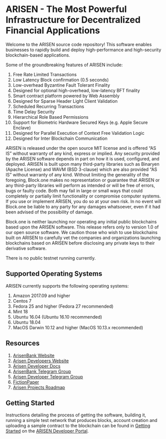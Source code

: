 # ARISEN - The Most Powerful Infrastructure for Decentralized Financial Applications

Welcome to the ARISEN source code repository! This software enables businesses to rapidly build and deploy high-performance and high-security blockchain-based applications.

Some of the groundbreaking features of ARISEN include:

1. Free Rate Limited Transactions
1. Low Latency Block confirmation (0.5 seconds)
1. Low-overhead Byzantine Fault Tolerant Finality
1. Designed for optional high-overhead, low-latency BFT finality
1. Smart contract platform powered by Web Assembly
1. Designed for Sparse Header Light Client Validation
1. Scheduled Recurring Transactions
1. Time Delay Security
1. Hierarchical Role Based Permissions
1. Support for Biometric Hardware Secured Keys (e.g. Apple Secure Enclave)
1. Designed for Parallel Execution of Context Free Validation Logic
1. Designed for Inter Blockchain Communication

ARISEN is released under the open source MIT license and is offered “AS IS” without warranty of any kind, express or implied. Any security provided by the ARISEN software depends in part on how it is used, configured, and deployed. ARISEN is built upon many third-party libraries such as Binaryen (Apache License) and WAVM  (BSD 3-clause) which are also provided “AS IS” without warranty of any kind. Without limiting the generality of the foregoing, Block.one makes no representation or guarantee that ARISEN or any third-party libraries will perform as intended or will be free of errors, bugs or faulty code. Both may fail in large or small ways that could completely or partially limit functionality or compromise computer systems. If you use or implement ARISEN, you do so at your own risk. In no event will Block.one be liable to any party for any damages whatsoever, even if it had been advised of the possibility of damage.  

Block.one is neither launching nor operating any initial public blockchains based upon the ARISEN software. This release refers only to version 1.0 of our open source software. We caution those who wish to use blockchains built on ARISEN to carefully vet the companies and organizations launching blockchains based on ARISEN before disclosing any private keys to their derivative software.

There is no public testnet running currently.

## Supported Operating Systems
ARISEN currently supports the following operating systems:  
1. Amazon 2017.09 and higher
2. Centos 7
3. Fedora 25 and higher (Fedora 27 recommended)
4. Mint 18
5. Ubuntu 16.04 (Ubuntu 16.10 recommended)
6. Ubuntu 18.04
7. MacOS Darwin 10.12 and higher (MacOS 10.13.x recommended)

## Resources
1. [ArisenBank Website](https://arisenbank.io)
1. [Arisen Developers Website](https://arising.io)
1. [Arisen Developer Docs](https://docs.arising.io)
1. [ArisenBank Telegram Group](https://t.me/arisenbank)
1. [Arisen Developer Telegram Group](https://t.me/arisendevs)
1. [FictionPaper](https://github.com/ARISEN/Documentation/blob/master/TechnicalWhitePaper.md)
1. [Arisen Projects Roadmap](https://arising.io/projects)

<a name="gettingstarted"></a>
## Getting Started
Instructions detailing the process of getting the software, building it, running a simple test network that produces blocks, account creation and uploading a sample contract to the blockchain can be found in [Getting Started](https://docs.arising.io/aos/docs/overview-1) on the [ARISEN Developer Portal](https://docs.arising.io).
